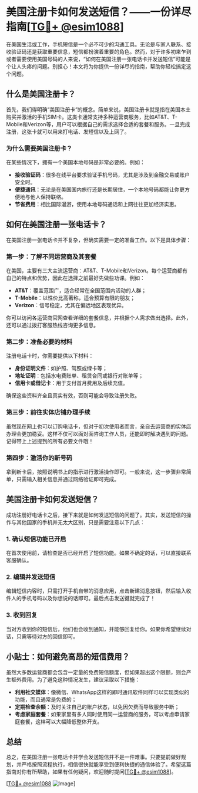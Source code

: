 # 美国注册卡如何发送短信？——一份详尽指南[[TG💪+ @esim1088](https://t.me/s/esim1088)]

在美国生活或工作，手机短信是一个必不可少的沟通工具。无论是与家人联系、接收验证码还是获取重要信息，短信都扮演着重要的角色。然而，对于许多初来乍到或者需要使用美国号码的人来说，“如何在美国注册一张电话卡并发送短信”可能是个让人头疼的问题。别担心！本文将为你提供一份详尽的指南，帮助你轻松搞定这个问题。

## 什么是美国注册卡？

首先，我们得明确“美国注册卡”的概念。简单来说，美国注册卡就是指在美国本土购买并激活的手机SIM卡。这类卡通常支持多种运营商服务，比如AT&T、T-Mobile和Verizon等，用户可以根据自己的需求选择合适的套餐和服务。一旦完成注册，这张卡就可以用来打电话、发短信以及上网了。

### 为什么需要美国注册卡？

在某些情况下，拥有一个美国本地号码是非常必要的。例如：
- **接收验证码**：很多在线平台要求验证手机号码，尤其是涉及到金融交易或账户安全时。
- **便捷通讯**：无论是在美国国内旅行还是长期居住，一个本地号码都能让你更方便地与他人保持联络。
- **节省费用**：相比国际漫游，使用本地号码通话和上网往往更加经济实惠。

## 如何在美国注册一张电话卡？

在美国注册一张电话卡并不复杂，但确实需要一定的准备工作。以下是具体步骤：

### 第一步：了解不同运营商及其套餐

在美国，主要有三大主流运营商：AT&T、T-Mobile和Verizon。每个运营商都有自己的特点和优势，因此在选择之前最好先做些功课。例如：
- **AT&T**：覆盖范围广，适合经常在全国范围内活动的人群；
- **T-Mobile**：以性价比高著称，适合预算有限的朋友；
- **Verizon**：信号稳定，尤其在偏远地区表现优异。

你可以访问各运营商官网查看详细的套餐信息，并根据个人需求做出选择。此外，还可以通过拨打客服热线咨询更多信息。

### 第二步：准备必要的材料

注册电话卡时，你需要提供以下材料：
- **身份证明文件**：如护照、驾照或绿卡等；
- **地址证明**：包括水电费账单、租赁合同或银行对账单等；
- **信用卡或借记卡**：用于支付首月费用及后续充值。

确保这些资料齐全且真实有效，否则可能会导致注册失败。

### 第三步：前往实体店铺办理手续

虽然现在网上也可以订购电话卡，但对于初次使用者而言，亲自去运营商的实体店办理会更加稳妥。这样不仅可以面对面咨询工作人员，还能即时解决遇到的问题。记得带上上述提到的所有必要文件哦！

### 第四步：激活你的新号码

拿到新卡后，按照说明书上的指示进行激活操作即可。一般来说，这一步骤非常简单，只需输入相关信息并通过网络验证即可完成。

## 美国注册卡如何发送短信？

成功注册好电话卡之后，接下来就是如何发送短信的问题了。其实，发送短信的操作与其他国家的手机并无太大区别，只是需要注意以下几点：

### 1. 确认短信功能已开启

在首次使用前，请检查是否已经开启了短信功能。如果不确定的话，可以直接联系客服确认。

### 2. 编辑并发送短信

编辑短信内容时，只需打开手机自带的消息应用，点击新建消息按钮，然后输入收件人的手机号码以及你想说的话即可。最后点击发送键就完成了！

### 3. 收到回复

当对方收到你的短信后，他们也会收到通知，并能够回复给你。如果你希望继续对话，只需等待对方的回信即可。

## 小贴士：如何避免高昂的短信费用？

虽然大多数运营商都会包含一定量的免费短信额度，但如果超出这个限额，则会产生额外费用。为了避免这种情况发生，建议采取以下措施：
- **利用社交媒体**：像微信、WhatsApp这样的即时通讯软件同样可以实现类似的功能，而且通常是免费的；
- **定期检查余额**：及时关注自己的账户状态，以免因欠费而导致服务中断；
- **考虑家庭套餐**：如果家里有多人同时使用同一运营商的服务，可以考虑申请家庭套餐，这样可以大幅降低整体开支。

## 总结

总之，在美国注册一张电话卡并学会发送短信并不是一件难事。只要提前做好规划，并严格按照流程执行，相信很快就能享受到便利快捷的通信体验了。希望这篇指南对你有所帮助，如果有任何疑问，欢迎随时提问[[TG💪+ @esim1088](https://t.me/s/esim1088)]。

[[TG💪+ @esim1088](https://t.me/s/esim1088) ![Image](https://i.postimg.cc/4NQfJmqS/Snipaste-2025-05-13-00-14-12.png)]